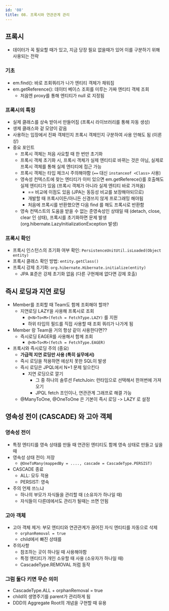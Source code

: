 ```yaml
---
id: '08'
title: 08. 프록시와 연관관계 관리
---
```


## 프록시

- 데이터가 꼭 필요할 때가 있고, 지금 당장 필요 없을때가 있어 이를 구분하기 위해 사용되는 전략

### 기초

- em.find(): 바로 조회쿼리가 나가 엔티티 객체가 채워짐
- em.getReference(): 데이터 베이스 조회를 미루는 가짜 엔티티 객체 조회
  - 처음엔 proxy를 통해 엔티티가 null 로 지정됨

### 프록시의 특징

- 실제 클래스를 상속 받아서 만들어짐 (프록시 라이브러리를 통해 자동 생성)
- 생제 클래스와 겉 모양이 같음
- 사용하는 입장에서 진짜 객체인지 프록시 객체인지 구분하여 사용 안해도 됨 (이론상)
- 중요 포인트
  - 프록시 객체는 처음 사요할 때 한 번만 초기화
  - 프록시 객체 초기화 시, 프록시 객체가 실제 엔티티로 바뀌는 것은 아님, 실제로 프록시 객체를 통해 실제 엔티티에 접근 가능
  - 프록시 객체는 타입 체크시 주의해야함 (`==` 대신 `instanceof <Class>` 사용)
  - 영속성 컨텍스트에 찾는 엔티티가 이미 있으면 em.getReferece()를 호출해도 실제 엔티티가 있음 (프록시 객체가 아니라 실제 엔티티 바로 가져옴)
    - == 비교에 이점도 있음 (JPA는 동등성 비교를 보장해야되므로)
    - 개발할 때 프록시이든/아니든 신경쓰지 않게 프로그래밍 해야됨
    - 처음에 프록시를 반환했으면 다음 find 를 해도 프록시로 반환함
  - 영속 컨텍스트의 도움을 받을 수 없는 준영속성인 상태일 때 (detach, close, clear 인 상태), 프록시를 초기화하면 문제 발생 (org.hibernate.LazyInitializationException 발생)

### 프록시 확인

- 프록시 인스턴스의 초기화 여부 확인: `PersistenceUnitUtil.isLoaded(Object entity)`
- 프록시 클래스 확인 방법: `entity.getClass()`
- 프록시 강제 초기화: `org.hibernate.Hibernate.initialize(entity)`
  - JPA 표준은 강제 초기화 없음 (다른 구현체에 없다면 강제 호출)

## 즉시 로딩과 지연 로딩

- Member를 조회할 때 Team도 함께 조회해야 할까?
  - 지연로딩 LAZY을 사용해 프록시로 조회
    - `@<N>To<M>(fetch = FetchType.LAZY)` 를 지원
    - 하위 타입의 필드를 직접 사용할 때 조회 쿼리가 나가게 됨
- Member 랑 Team을 거의 항상 같이 사용한다면??
  - 즉시로딩 EAGER를 사용해서 함께 조회
    - `@<N>To<M>(fetch = FetchType.EAGER)`
- 프록시와 즉시로딩 주의 (중요)
  - **가급적 지연 로딩만 사용 (특히 실무에서)**
  - 즉시 로딩을 적용하면 에상치 못한 SQL이 발생
  - 즉시 로딩은 JPQL에서 N+1 문제 일으킨다
    - 지연 로딩으로 깔기
      - 그 중 하나의 솔루션 FetchJoin: 런타임으로 선택해서 한꺼번에 가져오기 
      - JPQL fetch 조인이나, 연관관계 그래프로 해결 가능
  - @ManyToOne, @OneToOne 은 기본이 즉시 로딩 -> LAZY 로 설정

## 영속성 전이 (CASCADE) 와 고아 객체

### 영속성 전이

- 특정 엔티티를 영속 상태를 만들 때 연관된 엔티티도 함께 영속 상태로 만들고 싶을 때
- 영속성 상태 전이: 저장
  - `@OneToMany(mappedBy = ...., cascade = CascadeType.PERSIST)`
- CASCADE 종료
  - ALL: 모두 적용
  - PERSIST: 영속
- 주의 언제 쓰느냐
  - 하나의 부모가 자식들을 관리할 때 (소유자가 하나일 때)
  - 자식들이 다른데에서도 관리가 될때는 쓰면 안됨

### 고아 객체

- 고아 객체 제거: 부모 엔티티와 연관관계가 끊어진 자식 엔티티를 자동으로 삭제
  - `orphanRemoval = true`
  - child에서 빠진 상태를 
- 주의사항
  - 참조하는 곳이 하나일 때 사용해야함
  - 특정 엔티티가 개인 소유할 때 사용 (소유자가 하나일 때)
  - CascadeType.REMOVAL 처럼 동작

### 그럼 둘다 키면 무슨 의미

- CascadeType.ALL + orphanRemoval = true
- child의 생명주기를 parent가 관리하게 됨
- DDD의 Aggregate Root의 개념을 구현할 때 유용
